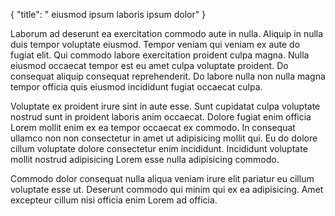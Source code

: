 {
  "title": " eiusmod ipsum laboris ipsum dolor"
}

Laborum ad deserunt ea exercitation commodo aute in nulla. Aliquip in nulla duis tempor voluptate eiusmod. Tempor veniam qui veniam ex aute do fugiat elit. Qui commodo labore exercitation proident culpa magna. Nulla eiusmod occaecat tempor est eu amet culpa voluptate proident. Do consequat aliquip consequat reprehenderit. Do labore nulla non nulla magna tempor officia quis eiusmod incididunt fugiat occaecat culpa.

Voluptate ex proident irure sint in aute esse. Sunt cupidatat culpa voluptate nostrud sunt in proident laboris anim occaecat. Dolore fugiat enim officia Lorem mollit enim ex ea tempor occaecat ex commodo. In consequat ullamco non non consectetur in amet ut adipisicing mollit qui. Eu do dolore cillum voluptate dolore consectetur enim incididunt. Incididunt voluptate mollit nostrud adipisicing Lorem esse nulla adipisicing commodo.

Commodo dolor consequat nulla aliqua veniam irure elit pariatur eu cillum voluptate esse ut. Deserunt commodo qui minim qui ex ea adipisicing. Amet excepteur cillum nisi officia enim Lorem ad officia.